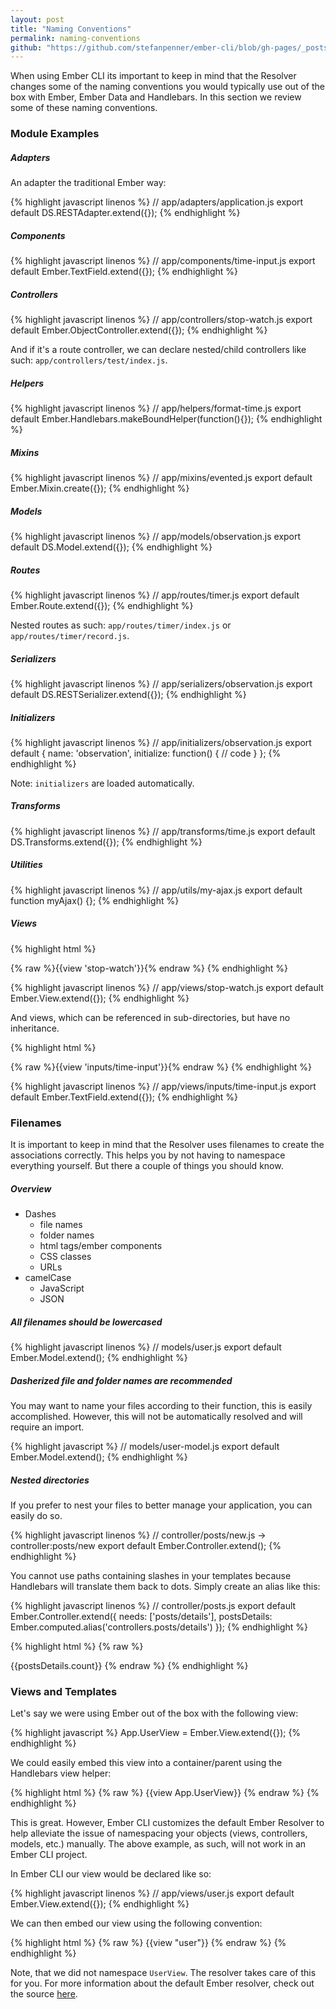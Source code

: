 ```yaml
---
layout: post
title: "Naming Conventions"
permalink: naming-conventions
github: "https://github.com/stefanpenner/ember-cli/blob/gh-pages/_posts/2013-04-12-naming-conventions.md"
---
```


When using Ember CLI its important to keep in mind that the Resolver changes
some of the naming conventions you would typically use out of the box with Ember,
Ember Data and Handlebars. In this section we review some of these naming conventions.

### Module Examples

##### Adapters

An adapter the traditional Ember way:

{% highlight javascript linenos %}
// app/adapters/application.js
export default DS.RESTAdapter.extend({});
{% endhighlight %}

##### Components

{% highlight javascript linenos %}
// app/components/time-input.js
export default Ember.TextField.extend({});
{% endhighlight %}

##### Controllers

{% highlight javascript linenos %}
// app/controllers/stop-watch.js
export default Ember.ObjectController.extend({});
{% endhighlight %}

And if it's a route controller, we can declare nested/child controllers
like such: `app/controllers/test/index.js`.

##### Helpers

{% highlight javascript linenos %}
// app/helpers/format-time.js
export default Ember.Handlebars.makeBoundHelper(function(){});
{% endhighlight %}

##### Mixins

{% highlight javascript linenos %}
// app/mixins/evented.js
export default Ember.Mixin.create({});
{% endhighlight %}

##### Models

{% highlight javascript linenos %}
// app/models/observation.js
export default DS.Model.extend({});
{% endhighlight %}

##### Routes

{% highlight javascript linenos %}
// app/routes/timer.js
export default Ember.Route.extend({});
{% endhighlight %}

Nested routes as such: `app/routes/timer/index.js` or `app/routes/timer/record.js`.

##### Serializers

{% highlight javascript linenos %}
// app/serializers/observation.js
export default DS.RESTSerializer.extend({});
{% endhighlight %}

##### Initializers

{% highlight javascript linenos %}
// app/initializers/observation.js
export default {
  name: 'observation',
  initialize: function() {
    // code
  }
};
{% endhighlight %}

Note: `initializers` are loaded automatically.

##### Transforms

{% highlight javascript linenos %}
// app/transforms/time.js
export default DS.Transforms.extend({});
{% endhighlight %}

##### Utilities

{% highlight javascript linenos %}
// app/utils/my-ajax.js
export default function myAjax() {};
{% endhighlight %}

##### Views

{% highlight html %}
<!-- app/index.hbs -->
{% raw %}{{view 'stop-watch'}}{% endraw %}
{% endhighlight %}

{% highlight javascript linenos %}
// app/views/stop-watch.js
export default Ember.View.extend({});
{% endhighlight %}

And views, which can be referenced in sub-directories, but have no inheritance.

{% highlight html %}
<!-- app/index.hbs -->
{% raw %}{{view 'inputs/time-input'}}{% endraw %}
{% endhighlight %}

{% highlight javascript linenos %}
// app/views/inputs/time-input.js
export default Ember.TextField.extend({});
{% endhighlight %}

### Filenames

It is important to keep in mind that the Resolver uses filenames to create
the associations correctly. This helps you by not having to namespace everything
yourself. But there a couple of things you should know.

##### Overview

- Dashes
  - file names
  - folder names
  - html tags/ember components
  - CSS classes
  - URLs
- camelCase
  - JavaScript
  - JSON

##### All filenames should be lowercased

{% highlight javascript linenos %}
// models/user.js
export default Ember.Model.extend();
{% endhighlight %}

##### Dasherized file and folder names are recommended

You may want to name your files according to their function, this is easily accomplished. However, this will not be automatically resolved and will require an import.

{% highlight javascript %}
// models/user-model.js
export default Ember.Model.extend();
{% endhighlight %}

##### Nested directories

If you prefer to nest your files to better manage your application, you can easily do so.

{% highlight javascript linenos %}
// controller/posts/new.js -> controller:posts/new
export default Ember.Controller.extend();
{% endhighlight %}

You cannot use paths containing slashes in your templates because Handlebars will translate
them back to dots. Simply create an alias like this:

{% highlight javascript linenos %}
// controller/posts.js
export default Ember.Controller.extend({
  needs: ['posts/details'],
  postsDetails: Ember.computed.alias('controllers.posts/details')
});
{% endhighlight %}

{% highlight html %}
{% raw %}
<!-- templates/posts.hbs -->
<!-- because {{controllers.posts/details.count}} does not work -->
{{postsDetails.count}}
{% endraw %}
{% endhighlight %}

### Views and Templates

Let's say we were using Ember out of the box with the following view:

{% highlight javascript %}
App.UserView = Ember.View.extend({});
{% endhighlight %}

We could easily embed this view into a container/parent using the Handlebars view helper:

{% highlight html %}
{% raw %}
{{view App.UserView}}
{% endraw %}
{% endhighlight %}

This is great. However, Ember CLI customizes the default Ember Resolver to help alleviate
the issue of namespacing your objects (views, controllers, models, etc.) manually.
The above example, as such, will not work in an Ember CLI project.

In Ember CLI our view would be declared like so:

{% highlight javascript linenos %}
// app/views/user.js
export default Ember.View.extend({});
{% endhighlight %}

We can then embed our view using the following convention:

{% highlight html %}
{% raw %}
{{view "user"}}
{% endraw %}
{% endhighlight %}

Note, that we did not namespace `UserView`. The resolver takes care of this for you.
For more information about the default Ember resolver, check out the source [here](https://github.com/emberjs/ember.js/blob/master/packages/ember-application/lib/system/resolver.js).
